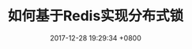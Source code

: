 ---
layout: post
title: "如何基于Redis实现分布式锁"
date: 2017-12-28 19:29:34 +0800
comments: true
categories: architecture
---